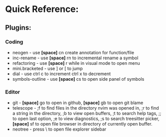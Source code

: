 # Quick Reference:

## Plugins:
### Coding
- neogen - use **[space]** cn create annotation for function/file
- inc-rename - use **[space]** rn to incremental rename a symbol
- refactoring - use **[space]** r while in visual mode to open menu
- mini.bracketed - use ] or [ to jump
- dial - use ctrl c to increment ctrl x to decrement
- symbols-outline - use **[space]** cs to open side panel of symbols

### Editor
- git - **[space]** go to open in github, **[space]** gb to open git blame
- telescope - ;f to find files in the directory nvim was opened in, ;r to find a string in the directory, ;b to view open buffers, ;t to search help tags, ;; to open last option, ;e to view diagnostics, ;s to search treesitter picker, **[space]** sf to open file browser in directory of currently open buffer.
- neotree - press \ to open file explorer sidebar
